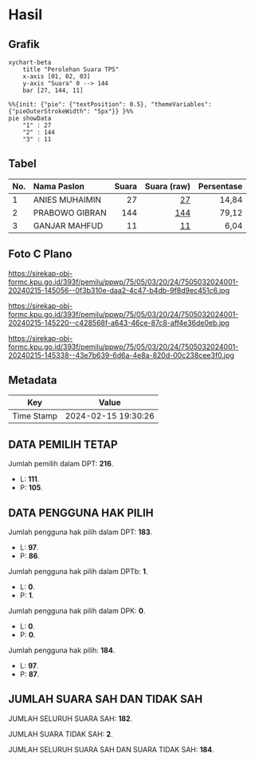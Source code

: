 # Hasil

## Grafik

```mermaid
xychart-beta
    title "Perolehan Suara TPS"
    x-axis [01, 02, 03]
    y-axis "Suara" 0 --> 144
    bar [27, 144, 11]
```

```mermaid
%%{init: {"pie": {"textPosition": 0.5}, "themeVariables": {"pieOuterStrokeWidth": "5px"}} }%%
pie showData
    "1" : 27
    "2" : 144
    "3" : 11
```

## Tabel

| No. | Nama Paslon    | Suara | Suara (raw) | Persentase |
|:--- |:-------------- | -----:| -----------:| ----------:|
| 1   | ANIES MUHAIMIN | 27    | [27][p-1]   | 14,84      |
| 2   | PRABOWO GIBRAN | 144   | [144][p-2]  | 79,12      |
| 3   | GANJAR MAHFUD  | 11    | [11][p-3]   | 6,04       |


[p-1]: https://github.com/gigit-pemilu/pemilu-2024-75-gorontalo/blob/main/pilpres/hitung-suara/sub/75-gorontalo/sub/05-gorontalo-utara/sub/03-anggrek/sub/2024-helumo/sub/001-tps/sub/paslon-1.txt
[p-2]: https://github.com/gigit-pemilu/pemilu-2024-75-gorontalo/blob/main/pilpres/hitung-suara/sub/75-gorontalo/sub/05-gorontalo-utara/sub/03-anggrek/sub/2024-helumo/sub/001-tps/sub/paslon-2.txt
[p-3]: https://github.com/gigit-pemilu/pemilu-2024-75-gorontalo/blob/main/pilpres/hitung-suara/sub/75-gorontalo/sub/05-gorontalo-utara/sub/03-anggrek/sub/2024-helumo/sub/001-tps/sub/paslon-3.txt

## Foto C Plano

https://sirekap-obj-formc.kpu.go.id/393f/pemilu/ppwp/75/05/03/20/24/7505032024001-20240215-145056--0f3b310e-daa2-4c47-b4db-9f8d9ec451c6.jpg

https://sirekap-obj-formc.kpu.go.id/393f/pemilu/ppwp/75/05/03/20/24/7505032024001-20240215-145220--c428568f-a643-46ce-87c8-aff4e36de0eb.jpg

https://sirekap-obj-formc.kpu.go.id/393f/pemilu/ppwp/75/05/03/20/24/7505032024001-20240215-145338--43e7b639-6d6a-4e8a-820d-00c238cee3f0.jpg


## Metadata

| Key        | Value               |
| ---------- | ------------------- |
| Time Stamp | 2024-02-15 19:30:26 |


## DATA PEMILIH TETAP

Jumlah pemilih dalam DPT: **216**.
 * L: **111**.
 * P: **105**.

## DATA PENGGUNA HAK PILIH

Jumlah pengguna hak pilih dalam DPT: **183**.
 * L: **97**.
 * P: **86**.

Jumlah pengguna hak pilih dalam DPTb: **1**.
 * L: **0**.
 * P: **1**.

Jumlah pengguna hak pilih dalam DPK: **0**.
 * L: **0**.
 * P: **0**.

Jumlah pengguna hak pilih: **184**.
 * L: **97**.
 * P: **87**.

## JUMLAH SUARA SAH DAN TIDAK SAH

JUMLAH SELURUH SUARA SAH: **182**.

JUMLAH SUARA TIDAK SAH: **2**.

JUMLAH SELURUH SUARA SAH DAN SUARA TIDAK SAH: **184**.


